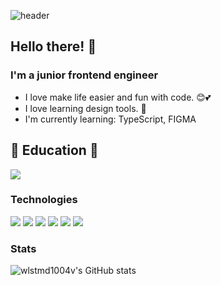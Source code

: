 ![header](https://capsule-render.vercel.app/api?heigth=200&text=welcome&fontSize=50&type=waving)

## Hello there! 👋
### I'm a junior frontend engineer
- I love make life easier and fun with code. 😊💕
- I love learning design tools. 🎨
- I'm currently learning: TypeScript, FIGMA

## 🏅 Education 🏅
<img src="https://img.shields.io/badge/Techit_FE_Shcool-9999FF?style=for-the-badge&logo=lionair&logoColor=white">

### Technologies
<div style="flex">
  <img src="https://img.shields.io/badge/HTML5-E34F26?style=flat-square&logo=html5&logoColor=white"/>
  <img src="https://img.shields.io/badge/CSS-1572B6?style=flat-square&logo=css3&logoColor=white"/>
  <img src="https://img.shields.io/badge/Tailwind CSS-06B6D4?style=flat-square&logo=css3&logoColor=white"/>
  <img src="https://img.shields.io/badge/CSS Modules-000000?style=flat-square&logo=css3&logoColor=white"/>
  <img src="https://img.shields.io/badge/JavaScript-F7DF1E?style=flat-square&logo=css3&logoColor=white"/>
  <img src="https://img.shields.io/badge/React-61DAFB?style=flat-square&logo=css3&logoColor=white"/>
</div>

### Stats
![wlstmd1004v's GitHub stats](https://github-readme-stats.vercel.app/api?username=wlstmd1004v&show_icons=true&theme=great-gatsby)
